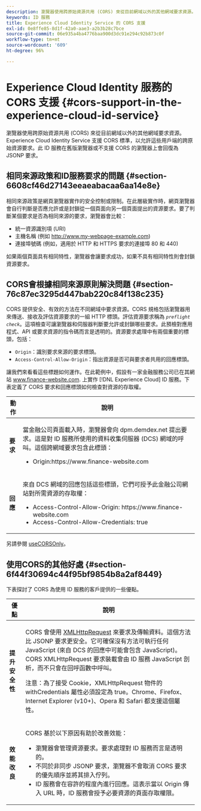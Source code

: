 ```yaml
---
description: 瀏覽器使用跨原始資源共用 (CORS) 來從目前網域以外的其他網域要求資源。Experience Cloud Identity Service 支援 CORS 標準，以允許這些用戶端的跨原始資源要求。此 ID 服務在舊版瀏覽器或不支援 CORS 的瀏覽器上會回復為 JSONP 要求。
keywords: ID 服務
title: Experience Cloud Identity Service 的 CORS 支援
exl-id: 0e8ffe85-8d1f-42a0-aae3-a2b3b28c7bce
source-git-commit: 06e935a4ba4776baa900d3dc91e294c92b873c0f
workflow-type: tm+mt
source-wordcount: '609'
ht-degree: 96%

---
```


# Experience Cloud Identity 服務的 CORS 支援 {#cors-support-in-the-experience-cloud-id-service}

瀏覽器使用跨原始資源共用 (CORS) 來從目前網域以外的其他網域要求資源。Experience Cloud Identity Service 支援 CORS 標準，以允許這些用戶端的跨原始資源要求。此 ID 服務在舊版瀏覽器或不支援 CORS 的瀏覽器上會回復為 JSONP 要求。

## 相同來源政策和ID服務要求的問題 {#section-6608cf46d27143eeaeabacaa6aa14e8e}

相同來源政策是網頁瀏覽器實作的安全控制或限制。在此層級實作時，網頁瀏覽器會自行判斷是否應允許或是封鎖從一個頁面向另一個頁面提出的資源要求。要了判斷某個要求是否為相同來源的要求，瀏覽器會比較：

* 統一資源識別項 (URI)
* 主機名稱 (例如 http://www.my-webpage-example.com)
* 連接埠號碼 (例如，適用於 HTTP 和 HTTPS 要求的連接埠 80 和 440)

如果兩個頁面具有相同特性，瀏覽器會讓要求成功，如果不具有相同特性則會封鎖資源要求。

## CORS會根據相同來源原則解決問題 {#section-76c87ec3295d447bab220c84f138c235}

CORS 提供安全、有效的方法在不同網域中要求資源。CORS 規格包括瀏覽器用來傳送、接收及評估資源要求的一組 HTTP 標頭。評估資源要求稱為 *`preflight check`*。這項檢查可讓瀏覽器和伺服器判斷要允許或封鎖哪些要求。此預檢對應用程式、API 或要求資源的指令碼而言是透明的。資源要求處理中有兩個重要的標頭，包括：

* `Origin`：識別要求來源的要求標頭。
* `Access-Control-Allow-Origin`：指出資源是否可與要求者共用的回應標頭。

讓我們來看看這些標題如何運作。在此範例中，假設有一家金融服務公司已在其網站 www.finance-website.com. 上實作 [!DNL Experience Cloud] ID 服務。下表定義了 CORS 要求和回應標頭如何檢查對資源的存取權。

<table id="table_B004ACF52B5A4D33B1DCF7EA77BE4E6D"> 
 <thead> 
  <tr> 
   <th colname="col1" class="entry"> 動作 </th> 
   <th colname="col2" class="entry"> 說明 </th> 
  </tr> 
 </thead>
 <tbody> 
  <tr> 
   <td colname="col1"> <p> <b>要求</b> </p> </td> 
   <td colname="col2"> <p>當金融公司頁面載入時，瀏覽器會向 <span class="codeph">dpm.demdex.net</span> 提出要求。這是對 ID 服務所使用的資料收集伺服器 (DCS) 網域的呼叫。這個跨網域要求包含此標頭： </p> <p> 
     <ul class="simplelist"> 
      <li> <span class="codeph"> Origin:https://www.finance-website.com</span> </li> 
     </ul> </p> </td> 
  </tr> 
  <tr> 
   <td colname="col1"> <p> <b>回應</b> </p> </td> 
   <td colname="col2"> <p>來自 DCS 網域的回應包括這些標頭，它們可授予此金融公司網站對所需資源的存取權： </p> <p> 
     <ul class="simplelist"> 
      <li> <span class="codeph"> Access-Control-Allow-Origin: https://www.finance-website.com</span> </li> 
      <li> <span class="codeph"> Access-Control-Allow-Credentials: true</span> </li> 
     </ul> </p> </td> 
  </tr> 
 </tbody> 
</table>

另請參閱 [useCORSOnly](../library/function-vars/use-cors-only.md#reference-8a9a143d838b48d6b23329b84b13e1fa)。

## 使用CORS的其他好處 {#section-6f44f30694c44f95bf9854b8a2af8449}

下表探討了 CORS 為使用 ID 服務的客戶提供的一些優點。

<table id="table_AEB51A263D454F90B66E8C8D0513CF79"> 
 <thead> 
  <tr> 
   <th colname="col1" class="entry"> 優點 </th> 
   <th colname="col2" class="entry"> 說明 </th> 
  </tr>
 </thead>
 <tbody> 
  <tr> 
   <td colname="col1"> <p><b>提升安全性</b> </p> </td> 
   <td colname="col2"> <p>CORS 會使用 <a href="https://developer.mozilla.org/zh-TW/docs/Web/API/XMLHttpRequest" format="https" scope="external"> XMLHttpRequest</a> 來要求及傳輸資料。這個方法比 JSONP 要求更安全。它可確保沒有方法可執行任何 JavaScript (來自 DCS 的回應中可能會包含 JavaScript)。CORS XMLHttpRequest 要求裝載會由 ID 服務 JavaScript 剖析，而不只會在回呼函數中呼叫。 </p> <p> <p>注意：為了接受 Cookie，<span class="codeph">XMLHttpRequest</span> 物件的 <span class="codeph">withCredentials</span> 屬性必須設定為 <span class="codeph">true</span>。Chrome、Firefox、Internet Explorer (v10+)、Opera 和 Safari 都支援這個屬性。 </p> </p> </td> 
  </tr> 
  <tr> 
   <td colname="col1"> <p><b>效能改良</b> </p> </td> 
   <td colname="col2"> <p>CORS 基於以下原因有助於改善效能： </p> 
    <ul id="ul_EC3A178003A94D70883B914050D7C464"> 
     <li id="li_F8B44352BFBB46CDBD07AE40B9F2D0EC">瀏覽器會管理資源要求。要求處理對 ID 服務而言是透明的。 </li> 
     <li id="li_C63E43A4CAB84210AB6A39100E5864BE">不同於非同步 JSONP 要求，瀏覽器不會取消 CORS 要求的優先順序並將其排入佇列。 </li> 
     <li id="li_1A2A15F591B84D1BAED3CFAB391EEBEC">ID 服務會在容許的程度內進行回應。這表示當以 <span class="codeph">Origin</span> 傳入 URL 時，ID 服務會授予必要資源的頁面存取權限。 </li> 
    </ul> </td> 
  </tr> 
 </tbody> 
</table>
